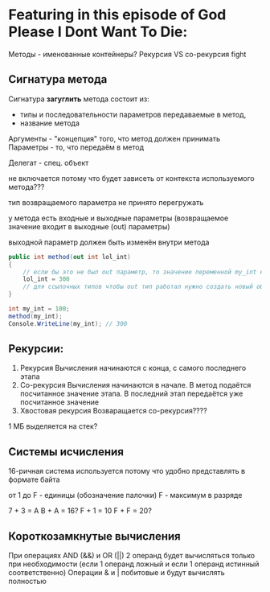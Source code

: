 # Featuring in this episode of God Please I Dont Want To Die:
Методы - именованные контейнеры?
Рекурсия VS со-рекурсия
fight

## Сигнатура метода
Сигнатура **загуглить** метода состоит из:
- типы и последовательности параметров  передаваемые в метод,
- название метода

Аргументы - "концепция" того, что метод должен принимать 
Параметры - то, что передаём в метод

Делегат - спец. объект

не включается потому что будет зависеть от контекста используемого метода???

тип возвращаемого параметра не принято перегружать

у метода есть входные и выходные параметры (возвращаемое значение входит в выходные (out) параметры)

выходной параметр должен быть изменён внутри метода

```c#
public int method(out int lol_int)
{
	// если бы это не был out параметр, то значение переменной my_int не поменялось бы
	lol_int = 300
	// для ссылочных типов чтобы out тип работал нужно создать новый объект, чтобы переменная хранила другую ссылку (ну по сути нужно в любом случае менять содержание переменной)
}

int my_int = 100;
method(my_int);
Console.WriteLine(my_int); // 300
```

## Рекурсии:
1) Рекурсия
   Вычисления начинаются с конца, с самого последнего этапа
2) Со-рекурсия
   Вычисления начинаются в начале. В метод подаётся посчитанное значение этапа. В последний этап передаётся уже посчитанное значение
3) Хвостовая рекурсия
   Возваращается со-рекурсия????

1 МБ выделяется на стек?

## Системы исчисления
16-ричная система используется потому что удобно представлять в формате байта

от 1 до F - единицы (обозначение палочки)
F - максимум в разряде

7 + 3 = A
B + A = 16?
F + 1 = 10
F + F = 20?

## Короткозамкнутые вычисления
При операциях AND (&&) и OR (||) 2 операнд будет вычисляться только при необходимости (если 1 операнд ложный и если 1 операнд истинный соответственно)
Операции & и | побитовые и будут вычислять полностью

